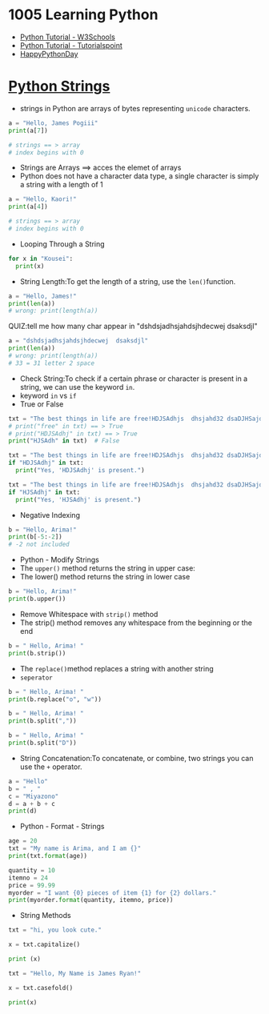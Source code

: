# 1005 Learning Python
- [Python Tutorial - W3Schools](https://www.w3schools.com/python/)
- [Python Tutorial - Tutorialspoint](https://www.tutorialspoint.com/python/index.htm)
- [HappyPythonDay](https://github.com/MyFirstSecurity2020/HappyPythonDay)

# [Python Strings](https://www.w3schools.com/python/python_strings.asp)

- strings in Python are arrays of bytes representing `unicode` characters.
``` python
a = "Hello, James Pogiii"
print(a[7])

# strings == > array
# index begins with 0
```
- Strings are Arrays ==> acces the elemet of arrays
- Python does not have a character data type, a single character is simply a string with a length of 1

``` python
a = "Hello, Kaori!"
print(a[4])

# strings == > array
# index begins with 0
```
- Looping Through a String

``` python
for x in "Kousei":
  print(x)
```
- String Length:To get the length of a string, use the `len()`function.
``` python
a = "Hello, James!"
print(len(a))
# wrong: print(length(a))
```

QUIZ:tell me how many char appear in "dshdsjadhsjahdsjhdecwej  dsaksdjl"

``` python
a = "dshdsjadhsjahdsjhdecwej  dsaksdjl"
print(len(a))
# wrong: print(length(a))
# 33 = 31 letter 2 space
```
- Check String:To check if a certain phrase or character is present in a string, we can use the keyword `in`.
- keyword `in` vs `if`
- True or False
``` python
txt = "The best things in life are free!HDJSAdhjs  dhsjahd32 dsaDJHSajdh "
# print("free" in txt) == > True
# print("HDJSAdhj" in txt) == > True
print("HJSAdh" in txt)  # False
```

``` python
txt = "The best things in life are free!HDJSAdhjs  dhsjahd32 dsaDJHSajdh "
if "HDJSAdhj" in txt:
  print("Yes, 'HDJSAdhj' is present.")
```

``` python
txt = "The best things in life are free!HDJSAdhjs  dhsjahd32 dsaDJHSajdh "
if "HJSAdhj" in txt:
  print("Yes, 'HJSAdhj' is present.")
```
- Negative Indexing
``` python
b = "Hello, Arima!"
print(b[-5:-2])
# -2 not included
```
- Python - Modify Strings
- The `upper()` method returns the string in upper case:
- The lower() method returns the string in lower case
``` python
b = "Hello, Arima!"
print(b.upper())
```
- Remove Whitespace with `strip()` method
- The strip() method removes any whitespace from the beginning or the end
``` python
b = " Hello, Arima! "
print(b.strip())
```
- The `replace()`method replaces a string with another string
- `seperator`
``` python
b = " Hello, Arima! "
print(b.replace("o", "w"))
```

```python
b = " Hello, Arima! "
print(b.split(","))
```

```python
b = " Hello, Arima! "
print(b.split("D"))
```

- String Concatenation:To concatenate, or combine, two strings you can use the `+` operator.
```python
a = "Hello"
b = " , "
c = "Miyazono"
d = a + b + c
print(d)
```

- Python - Format - Strings
```python
age = 20
txt = "My name is Arima, and I am {}"
print(txt.format(age))
```


```python
quantity = 10
itemno = 24
price = 99.99
myorder = "I want {0} pieces of item {1} for {2} dollars."
print(myorder.format(quantity, itemno, price))
```
- String Methods

```python
txt = "hi, you look cute."

x = txt.capitalize()

print (x)
```


```python
txt = "Hello, My Name is James Ryan!"

x = txt.casefold()

print(x)
```


```python

```


```python

```


```python

```


```python

```


```python

```


```python

```


```python

```



